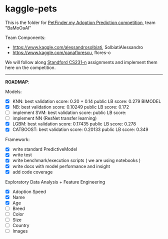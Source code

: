 # kaggle-pets

This is the folder for [PetFinder.my Adoption Prediction competition](https://www.kaggle.com/c/petfinder-adoption-prediction), team "BaMoOaAl"

Team Components:
- https://www.kaggle.com/alessandrosolbiati, SolbiatiAlessandro
- https://www.kaggle.com/oanaflorescu, flores-o

We will follow along [Standford CS231-n](http://cs231n.stanford.edu/) assignments and implement them here on the competition.

------

**ROADMAP**:

Models:
- [X] KNN:
 best validation score: 0.20 + 0.14
 public LB score: 0.279 BIMODEL
- [X] NB:
 best validation score: 0.10249
 public LB score: 0.172
- [ ] implement SVM:
 best validation score:
 public LB score:
- [ ] implement NN (ResNet transfer learning)
- [X] LGBM:
 best validation score: 0.17435
 public LB score: 0.278
- [X] CATBOOST:
 best validation score: 0.20133
 public LB score:  0.349

Framework:
- [X] write standard PredictiveModel
- [X] write test
- [X] write benchmark/execution scripts ( we are using notebooks )
- [X] write docs with model performance and insight
- [X] add code coverage

Exploratory Data Analysis + Feature Engineering
- [X] Adoption Speed
- [X] Name
- [X] Age
- [ ] Breed
- [ ] Color
- [ ] Size
- [ ] Country
- [ ] Images
